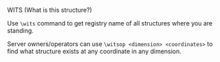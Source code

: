 WITS (What is this structure?)

Use `\wits` command to get registry name of all structures where you are standing.

Server owners/operators can use `\witsop <dimension> <coordinates>` to find what structure exists at any coordinate in any dimension.
